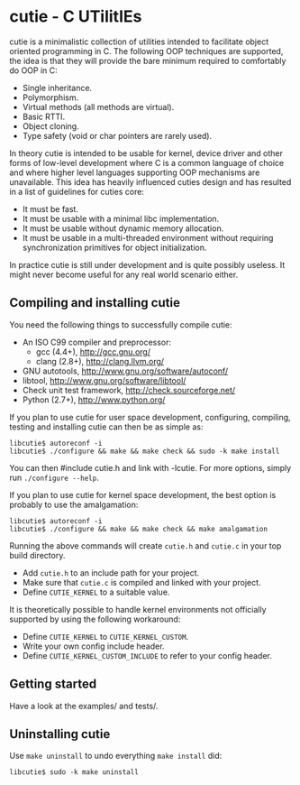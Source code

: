 
# cutie - C UTilitIEs

cutie is a minimalistic collection of utilities intended to facilitate object
oriented programming in C. The following OOP techniques are supported, the idea
is that they will provide the bare minimum required to comfortably do OOP in C:

 * Single inheritance.
 * Polymorphism.
 * Virtual methods (all methods are virtual).
 * Basic RTTI.
 * Object cloning.
 * Type safety (void or char pointers are rarely used).

In theory cutie is intended to be usable for kernel, device driver and other
forms of low-level development where C is a common language of choice and where
higher level languages supporting OOP mechanisms are unavailable. This idea has
heavily influenced cuties design and has resulted in a list of guidelines for
cuties core:

 * It must be fast.
 * It must be usable with a minimal libc implementation.
 * It must be usable without dynamic memory allocation.
 * It must be usable in a multi-threaded environment without requiring
   synchronization primitives for object initialization.

In practice cutie is still under development and is quite possibly useless.
It might never become useful for any real world scenario either.

## Compiling and installing cutie

You need the following things to successfully compile cutie:

 * An ISO C99 compiler and preprocessor:
   * gcc (4.4+), http://gcc.gnu.org/
   * clang (2.8+), http://clang.llvm.org/
 * GNU autotools, http://www.gnu.org/software/autoconf/
 * libtool, http://www.gnu.org/software/libtool/
 * Check unit test framework, http://check.sourceforge.net/
 * Python (2.7+), http://www.python.org/

If you plan to use cutie for user space development, configuring, compiling,
testing and installing cutie can then be as simple as:

    libcutie$ autoreconf -i
    libcutie$ ./configure && make && make check && sudo -k make install

You can then #include cutie.h and link with -lcutie. For more options, simply
run `./configure --help`.

If you plan to use cutie for kernel space development, the best option is
probably to use the amalgamation:

    libcutie$ autoreconf -i
    libcutie$ ./configure && make && make check && make amalgamation

Running the above commands will create `cutie.h` and `cutie.c` in your top
build directory.

 * Add `cutie.h` to an include path for your project.
 * Make sure that `cutie.c` is compiled and linked with your project.
 * Define `CUTIE_KERNEL` to a suitable value. 

It is theoretically possible to handle kernel environments not officially
supported by using the following workaround:

 * Define `CUTIE_KERNEL` to `CUTIE_KERNEL_CUSTOM`.
 * Write your own config include header.
 * Define `CUTIE_KERNEL_CUSTOM_INCLUDE` to refer to your config header.

## Getting started

Have a look at the examples/ and tests/.

## Uninstalling cutie

Use `make uninstall` to undo everything `make install` did:

    libcutie$ sudo -k make uninstall

